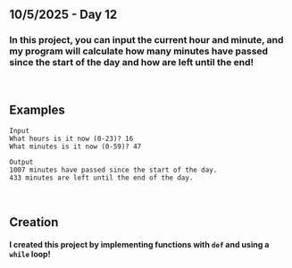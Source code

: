 ## 10/5/2025 - Day 12

### In this project, you can input the current hour and minute, and my program will calculate how many minutes have passed since the start of the day and how are left until the end!

&nbsp;

## Examples
```
Input
What hours is it now (0-23)? 16
What minutes is it now (0-59)? 47

Output
1007 minutes have passed since the start of the day.
433 minutes are left until the end of the day.
```

&nbsp;

## Creation
#### I created this project by implementing functions with `def` and using a `while` loop!
